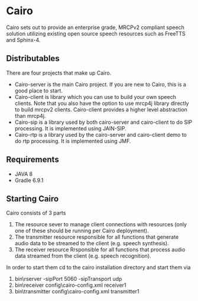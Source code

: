 # Cairo

Cairo sets out to provide an enterprise grade, MRCPv2 compliant speech solution
utilizing existing open source speech resources such as FreeTTS and Sphinx-4.

## Distributables

There are four projects that make up Cairo.
  
- Cairo-server is the main Cairo project.  If you are new to Cairo, this is a good place to start.
- Cairo-client is library which you can use to build your own speech clients.  Note that you also have the option to use mrcp4j library directly to build mrcpv2 clients.  Cairo-client provides a higher level abstraction than mrcp4j.
- Cairo-sip is a library used by both cairo-server and cairo-client to do SIP processing.  It is implemented using JAIN-SIP.
- Cairo-rtp is a library used by the cairo-server and cairo-client demo to do rtp processing.  It is implemented using JMF.


## Requirements

- JAVA 8
- Gradle 6.9.1

## Starting Cairo

Cairo consists of 3 parts
1. The resource sever to manage client connections with resources (only one of these should be running per Cairo deployment).
2. The transmitter resource responsible for all functions that generate audio data to be streamed to the client (e.g. speech synthesis).
3. The receiver resource Rrsponsible for all functions that process audio data streamed from the client (e.g. speech recognition).

In order to start them cd to the cairo installation directory and start them via
1. bin\rserver -sipPort 5060 -sipTransport udp
2. bin\receiver config\cairo-config.xml receiver1
3. bin\transmitter config\cairo-config.xml transmitter1
